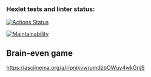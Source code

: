 ### Hexlet tests and linter status:
[![Actions Status](https://github.com/EgorIdev/php-project-45/workflows/hexlet-check/badge.svg)](https://github.com/EgorIdev/php-project-45/actions)


[![Maintainability](https://api.codeclimate.com/v1/badges/237abba5169957429376/maintainability)](https://codeclimate.com/github/EgorIdev/php-project-45/maintainability)


## Brain-even game

https://asciinema.org/a/ripnikvwrumdzbOWuy4wkGnjS
